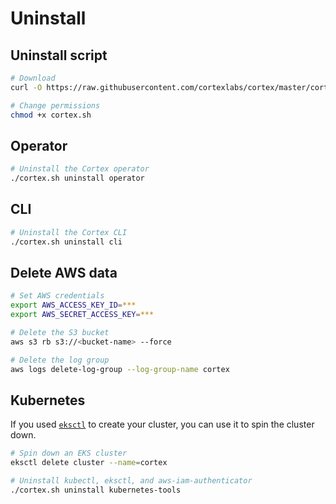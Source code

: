 # Uninstall

## Uninstall script

<!-- CORTEX_VERSION_MINOR -->

```bash
# Download
curl -O https://raw.githubusercontent.com/cortexlabs/cortex/master/cortex.sh

# Change permissions
chmod +x cortex.sh
```

## Operator

```bash
# Uninstall the Cortex operator
./cortex.sh uninstall operator
```

## CLI

```bash
# Uninstall the Cortex CLI
./cortex.sh uninstall cli
```

## Delete AWS data

```bash
# Set AWS credentials
export AWS_ACCESS_KEY_ID=***
export AWS_SECRET_ACCESS_KEY=***

# Delete the S3 bucket
aws s3 rb s3://<bucket-name> --force

# Delete the log group
aws logs delete-log-group --log-group-name cortex
```

## Kubernetes

If you used [`eksctl`](https://eksctl.io) to create your cluster, you can use it to spin the cluster down.

```bash
# Spin down an EKS cluster
eksctl delete cluster --name=cortex

# Uninstall kubectl, eksctl, and aws-iam-authenticator
./cortex.sh uninstall kubernetes-tools
```

